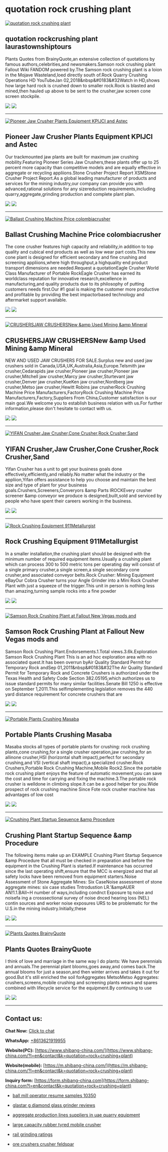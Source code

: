 # quotation rock crushing plant

<a href="https://swt.shibang-china.com/?l=en&img&k=quotation+rock+crushing+plant" target="_blank">![quotation rock crushing plant](http://static.shibang-china.com/all-800x300/295.jpg)</a>

## quotation rockcrushing plant laurastownshiptours
Plants Quotes from BrainyQuote,an extensive collection of quotations by famous authors,celebrities,and newsmakers.Samson rock crushing plant Fallout Wiki FANDOM powered by.The Samson rock crushing plant is a loion in the Mojave Wasteland,loed directly south of.Rock Quarry Crushing Operations HD YouTubeJan 02,2018&nbsp&#0183&#32Watch in HD,shows how large hard rock is crushed down to smaller rock.Rock is blasted and mined,then hauled up above to be sent to the crusher,jaw screen cone screen stockpile.


<a href="https://whatsapp.shibangsoft.com/WhatsApp.php" target="_blank" title="WhatsApp">![](http://static.shibang-china.com/icon/whatsapp.png)</a> <a href="https://swt.shibang-china.com/?l=en&icon&k=quotation+rock+crushing+plant" target="_blank">![](http://static.shibang-china.com/icon/chat-en.png)</a>

---

<a href="https://swt.shibang-china.com/?l=en&img&k=quotation+rock+crushing+plant" target="_blank">![Pioneer Jaw Crusher Plants Equipment KPIJCI and Astec](http://static.shibang-china.com/all-800x300/333.jpg)</a>

## Pioneer Jaw Crusher Plants Equipment KPIJCI and Astec
Our trackmounted jaw plants are built for maximum jaw crushing mobility.Featuring Pioneer Series Jaw Crushers,these plants offer up to 25 percent more capacity than competitive models and are equally effective in aggregate or recycling appliions.Stone Crusher Project Report XSMStone Crusher Project Report.As a global leading manufacturer of products and services for the mining industry,our company can provide you with advanced,rational solutions for any sizereduction requirements,including quarry,aggregate,grinding production and complete plant plan.


<a href="https://whatsapp.shibangsoft.com/WhatsApp.php" target="_blank" title="WhatsApp">![](http://static.shibang-china.com/icon/whatsapp.png)</a> <a href="https://swt.shibang-china.com/?l=en&icon&k=quotation+rock+crushing+plant" target="_blank">![](http://static.shibang-china.com/icon/chat-en.png)</a>

---

<a href="https://swt.shibang-china.com/?l=en&img&k=quotation+rock+crushing+plant" target="_blank">![Ballast Crushing Machine Price colombiacrusher](http://static.shibang-china.com/all-800x300/78.jpg)</a>

## Ballast Crushing Machine Price colombiacrusher
The cone crusher features high capacity and reliability,in addition to top quality and cubical end products as well as low wear part costs.This new cone plant is designed for efficient secondary and fine crushing and screening appliions,where high throughput,a highquality end product transport dimensions are needed.Request a quotationEagle Crusher World Class Manufacturer of Portable RockEagle Crusher has earned its worldclass reputation for innovative research,excellence in manufacturing,and quality products due to its philosophy of putting customers needs first.Our #1 goal is making the customer more productive and profitable by providing the best impactorbased technology and aftermarket support available.


<a href="https://whatsapp.shibangsoft.com/WhatsApp.php" target="_blank" title="WhatsApp">![](http://static.shibang-china.com/icon/whatsapp.png)</a> <a href="https://swt.shibang-china.com/?l=en&icon&k=quotation+rock+crushing+plant" target="_blank">![](http://static.shibang-china.com/icon/chat-en.png)</a>

---

<a href="https://swt.shibang-china.com/?l=en&img&k=quotation+rock+crushing+plant" target="_blank">![CRUSHERSJAW CRUSHERSNew &amp Used Mining &amp Mineral](http://static.shibang-china.com/all-800x300/320.jpg)</a>

## CRUSHERSJAW CRUSHERSNew &amp Used Mining &amp Mineral
NEW AND USED JAW CRUSHERS FOR SALE.Surplus new and used jaw crushers sold in Canada,USA,UK,Australia,Asia,Europe.Telsmith jaw crusher,Cedarapids jaw crusher,Pioneer jaw crusher,Pioneer jaw crusher,Mitchell jaw crusher,Marcy jaw crusher,Sturtevant jaw crusher,Denver jaw crusher,KueKen jaw crusher,Nordberg jaw crusher,Metso jaw crusher,Hewitt Robins jaw crusherRock Crushing Machine Price Manufacturers,FactoryRock Crushing Machine Price Manufacturers,Factory,Suppliers From China,Customer satisfaction is our main goal.We welcome you to establish business relation with us.For further information,please don't hesitate to contact with us.


<a href="https://whatsapp.shibangsoft.com/WhatsApp.php" target="_blank" title="WhatsApp">![](http://static.shibang-china.com/icon/whatsapp.png)</a> <a href="https://swt.shibang-china.com/?l=en&icon&k=quotation+rock+crushing+plant" target="_blank">![](http://static.shibang-china.com/icon/chat-en.png)</a>

---

<a href="https://swt.shibang-china.com/?l=en&img&k=quotation+rock+crushing+plant" target="_blank">![YIFAN Crusher,Jaw Crusher,Cone Crusher,Rock Crusher,Sand](http://static.shibang-china.com/all-800x300/1334.jpg)</a>

## YIFAN Crusher,Jaw Crusher,Cone Crusher,Rock Crusher,Sand
Yifan Crusher has a unit to get your business goals done effectively,efficiently,and reliably.No matter what the industry or the appliion,Yifan offers assistance to help you choose and maintain the best size and type of plant for your business goals.Crushers,Screeners,Converyors &amp Parts IROCKEvery crusher screener &amp conveyor we produce is designed,built,sold and serviced by people who have spent their careers working in the business.


<a href="https://whatsapp.shibangsoft.com/WhatsApp.php" target="_blank" title="WhatsApp">![](http://static.shibang-china.com/icon/whatsapp.png)</a> <a href="https://swt.shibang-china.com/?l=en&icon&k=quotation+rock+crushing+plant" target="_blank">![](http://static.shibang-china.com/icon/chat-en.png)</a>

---

<a href="https://swt.shibang-china.com/?l=en&img&k=quotation+rock+crushing+plant" target="_blank">![Rock Crushing Equipment 911Metallurgist](http://static.shibang-china.com/all-800x300/888.jpg)</a>

## Rock Crushing Equipment 911Metallurgist
In a smaller installation,the crushing plant should be designed with the minimum number of required equipment items.Usually a crushing plant which can process 300 to 500 metric tons per operating day will consist of a single primary crusher,a single screen,a single secondary cone crusher,and associated conveyor belts.Rock Crusher: Mining Equipment eBayOur Cobra Crusher turns your Angle Grinder into a Mini Rock Crusher Plant with just a squeeze of the trigger.This unit in person is nothing less than amazing,turning sample rocks into a fine powder


<a href="https://whatsapp.shibangsoft.com/WhatsApp.php" target="_blank" title="WhatsApp">![](http://static.shibang-china.com/icon/whatsapp.png)</a> <a href="https://swt.shibang-china.com/?l=en&icon&k=quotation+rock+crushing+plant" target="_blank">![](http://static.shibang-china.com/icon/chat-en.png)</a>

---

<a href="https://swt.shibang-china.com/?l=en&img&k=quotation+rock+crushing+plant" target="_blank">![Samson Rock Crushing Plant at Fallout New Vegas mods and](http://static.shibang-china.com/all-800x300/1140.jpg)</a>

## Samson Rock Crushing Plant at Fallout New Vegas mods and
Samson Rock Crushing Plant.Endorsements.1.Total views.3.6k.Exploration Samson Rock Crushing Plant This is an ad hoc exploration area with no associated quest.It has been overrun byAir Quality Standard Permit for Temporary Rock andSep 01,2011&nbsp&#0183&#32The Air Quality Standard Permit for Temporary Rock and Concrete Crushers is authorized under the Texas Health and Safety Code Section 382.05195,which authorizes us to issue standard permits for many similar facilities.Senate Bill 1250 is effective on September 1,2011.This selfimplementing legislation removes the 440 yard distance requirement for concrete crushers that are


<a href="https://whatsapp.shibangsoft.com/WhatsApp.php" target="_blank" title="WhatsApp">![](http://static.shibang-china.com/icon/whatsapp.png)</a> <a href="https://swt.shibang-china.com/?l=en&icon&k=quotation+rock+crushing+plant" target="_blank">![](http://static.shibang-china.com/icon/chat-en.png)</a>

---

<a href="https://swt.shibang-china.com/?l=en&img&k=quotation+rock+crushing+plant" target="_blank">![Portable Plants Crushing Masaba](http://static.shibang-china.com/all-800x300/706.jpg)</a>

## Portable Plants Crushing Masaba
Masaba stocks all types of portable plants for crushing: rock crushing plants,cone crushing,for a single crusher operation,jaw crushing,for an allinone crusher,HSI (horizontal shaft impact),perfect for secondary crushing,and VSI (vertical shaft impact),a specialized crusher.Rock Crushers,Portable Rock Crushing Machine,Mobile Rock2.Since the portable rock crushing plant enjoys the feature of automatic movement,you can save the cost and time for carrying and fixing the machine.3.The portable rock crusher is welldone in climbing slope.It can be a good helper for you.Wide prospect of rock crushing machine Since Fote rock crusher machine has advantages of low cost


<a href="https://whatsapp.shibangsoft.com/WhatsApp.php" target="_blank" title="WhatsApp">![](http://static.shibang-china.com/icon/whatsapp.png)</a> <a href="https://swt.shibang-china.com/?l=en&icon&k=quotation+rock+crushing+plant" target="_blank">![](http://static.shibang-china.com/icon/chat-en.png)</a>

---

<a href="https://swt.shibang-china.com/?l=en&img&k=quotation+rock+crushing+plant" target="_blank">![Crushing Plant Startup Sequence &amp Procedure](http://static.shibang-china.com/all-800x300/1450.jpg)</a>

## Crushing Plant Startup Sequence &amp Procedure
The following items make up an EXAMPLE Crushing Plant Startup Sequence &amp Procedure that all must be checked in preparation and before the equipment in the Crushing Plant is started.If maintenance has occurred since the last operating shift,ensure that the MCC is energized and that all safety locks have been removed from equipment starters.Noise Assessment of Stone Aggregate Mines: Six CaseNoise assessment of stone aggregate mines: six case studies Tntrodustion LR.'&ampAUER AN!1.1.BAII~H number of ways,including condnct Exposure tq noise and noisefa ing a crosssectional survey of noise dnced hearing loss (NEL) contin sources and worker noise exposures URS to be problematic for the U.S.in the mining industry.Initially,these


<a href="https://whatsapp.shibangsoft.com/WhatsApp.php" target="_blank" title="WhatsApp">![](http://static.shibang-china.com/icon/whatsapp.png)</a> <a href="https://swt.shibang-china.com/?l=en&icon&k=quotation+rock+crushing+plant" target="_blank">![](http://static.shibang-china.com/icon/chat-en.png)</a>

---

<a href="https://swt.shibang-china.com/?l=en&img&k=quotation+rock+crushing+plant" target="_blank">![Plants Quotes BrainyQuote](http://static.shibang-china.com/all-800x300/658.jpg)</a>

## Plants Quotes BrainyQuote
I think of love and marriage in the same way I do plants: We have perennials and annuals.The perennial plant blooms,goes away,and comes back.The annual blooms for just a season,and then winter arrives and takes it out for good.But it's still enriched the soil forAggregates MetsoMetso Aggregates: crushers,screens,mobile crushing and screening plants wears and spares combined with lifecycle service for the equipment.By continuing to use


<a href="https://whatsapp.shibangsoft.com/WhatsApp.php" target="_blank" title="WhatsApp">![](http://static.shibang-china.com/icon/whatsapp.png)</a> <a href="https://swt.shibang-china.com/?l=en&icon&k=quotation+rock+crushing+plant" target="_blank">![](http://static.shibang-china.com/icon/chat-en.png)</a>

---
## Contact us:

**Chat Now:** [Click to chat](https://swt.shibang-china.com?l=en&contact&k=quotation+rock+crushing+plant)

**WhatsApp:**  [+8613621919955](https://whatsapp.shibangsoft.com/WhatsApp.php)

**Website(PC):** [https://www.shibang-china.com/](https://www.shibang-china.com/?l=en&contact&k=quotation+rock+crushing+plant)

**Website(mobile):** [https://m.shibang-china.com/](https://m.shibang-china.com/?l=en&contact&k=quotation+rock+crushing+plant)

**Inquiry form:** [https://form.shibang-china.com](https://form.shibang-china.com?l=en&contact&k=quotation+rock+crushing+plant)

* [ball mill operator resume samples 10350](../112/ball%20mill%20operator%20resume%20samples%2010350.md)

* [glastar g diamond glass grinder reviews](../122/glastar%20g%20diamond%20glass%20grinder%20reviews.md)

* [aggregate production lines suppliers in uae quarry equipment](../114/aggregate%20production%20lines%20suppliers%20in%20uae%20quarry%20equipment.md)

* [large capacity rubber tyred mobile crusher](../118/large%20capacity%20rubber%20tyred%20mobile%20crusher.md)

* [rail grinding ratings](../115/rail%20grinding%20ratings.md)

* [ore crushers crusher feldspar](../120/ore%20crushers%20crusher%20feldspar.md)